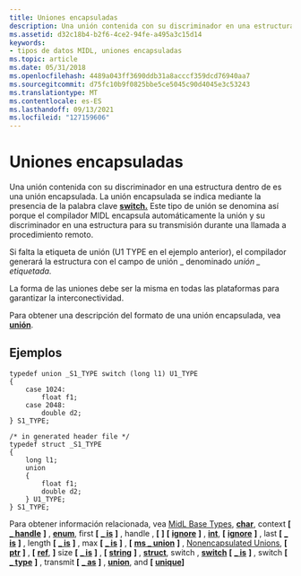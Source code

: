```yaml
---
title: Uniones encapsuladas
description: Una unión contenida con su discriminador en una estructura dentro de es una unión encapsulada.
ms.assetid: d32c18b4-b2f6-4ce2-94fe-a495a3c15d14
keywords:
- tipos de datos MIDL, uniones encapsuladas
ms.topic: article
ms.date: 05/31/2018
ms.openlocfilehash: 4489a043ff3690ddb31a8acccf359dcd76940aa7
ms.sourcegitcommit: d75fc10b9f0825bbe5ce5045c90d4045e3c53243
ms.translationtype: MT
ms.contentlocale: es-ES
ms.lasthandoff: 09/13/2021
ms.locfileid: "127159606"
---
```

# <a name="encapsulated-unions"></a>Uniones encapsuladas

Una unión contenida con su discriminador en una estructura dentro de es una unión encapsulada. La unión encapsulada se indica mediante la presencia de la palabra clave [**switch.**](switch.md) Este tipo de unión se denomina así porque el compilador MIDL encapsula automáticamente la unión y su discriminador en una estructura para su transmisión durante una llamada a procedimiento remoto.

Si falta la etiqueta de unión (U1 TYPE en el ejemplo anterior), el compilador generará la estructura con el campo de unión \_ denominado *unión \_ etiquetada.*

La forma de las uniones debe ser la misma en todas las plataformas para garantizar la interconectividad.

Para obtener una descripción del formato de una unión encapsulada, vea [**unión**](union.md).

## <a name="examples"></a>Ejemplos

``` syntax
typedef union _S1_TYPE switch (long l1) U1_TYPE 
{ 
    case 1024: 
        float f1; 
    case 2048: 
        double d2; 
} S1_TYPE; 
 
/* in generated header file */ 
typedef struct _S1_TYPE 
{ 
    long l1; 
    union 
    { 
        float f1; 
        double d2; 
    } U1_TYPE; 
} S1_TYPE;
```

Para obtener información relacionada, vea [MidL Base Types](midl-base-types.md), [**char**](char-idl.md), context **\[** [**\_ handle**](context-handle.md) **\]** , [**enum**](enum.md), first **\[** [**\_ is**](first-is.md) **\]** , handle , **\[** [](handle.md) **\]** **\[** [**ignore**](ignore.md) **\]** , [**int**](int.md), **\[** [**ignore**](ignore.md) **\]** , last **\[** [**\_ is**](last-is.md) **\]** , length **\[** [**\_ is**](length-is.md) **\]** , max **\[** [**\_ is**](max-is.md) **\]** , **\[** [**ms \_ union**](ms-union-attrib.md) **\]** , [Nonencapsulated Unions](nonencapsulated-unions.md), **\[** [**ptr**](ptr.md) **\]** , **\[** [**ref**](ref.md), **\]** size **\[** [**\_ is**](size-is.md) **\]** , **\[** [**string**](string.md) **\]** , [**struct**](struct.md), switch , [**switch**](switch.md) **\[** [**\_ is**](switch-is.md) **\]** , switch **\[** [**\_ type**](switch-type.md) **\]** , transmit **\[** [**\_ as**](transmit-as.md) **\]** , [**union**](union.md), and **\[** [**unique**](unique.md)**\]**

 

 




